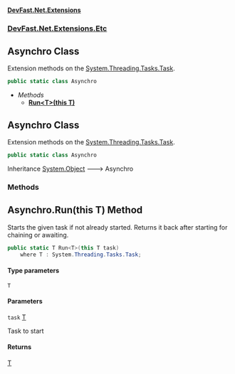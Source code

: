#### [DevFast.Net.Extensions](index.md 'index')
### [DevFast.Net.Extensions.Etc](DevFast.Net.Extensions.Etc.md 'DevFast.Net.Extensions.Etc')

## Asynchro Class

Extension methods on the [System.Threading.Tasks.Task](https://docs.microsoft.com/en-us/dotnet/api/System.Threading.Tasks.Task 'System.Threading.Tasks.Task').

```csharp
public static class Asynchro
```
- *Methods*
  - **[Run&lt;T&gt;(this T)](DevFast.Net.Extensions.Etc.Asynchro.md#DevFast.Net.Extensions.Etc.Asynchro.Run_T_(thisT) 'DevFast.Net.Extensions.Etc.Asynchro.Run<T>(this T)')**

## Asynchro Class

Extension methods on the [System.Threading.Tasks.Task](https://docs.microsoft.com/en-us/dotnet/api/System.Threading.Tasks.Task 'System.Threading.Tasks.Task').

```csharp
public static class Asynchro
```

Inheritance [System.Object](https://docs.microsoft.com/en-us/dotnet/api/System.Object 'System.Object') &#129106; Asynchro
### Methods

<a name='DevFast.Net.Extensions.Etc.Asynchro.Run_T_(thisT)'></a>

## Asynchro.Run<T>(this T) Method

Starts the given task if not already started. Returns it back after starting for chaining or awaiting.

```csharp
public static T Run<T>(this T task)
    where T : System.Threading.Tasks.Task;
```
#### Type parameters

<a name='DevFast.Net.Extensions.Etc.Asynchro.Run_T_(thisT).T'></a>

`T`
#### Parameters

<a name='DevFast.Net.Extensions.Etc.Asynchro.Run_T_(thisT).task'></a>

`task` [T](DevFast.Net.Extensions.Etc.Asynchro.md#DevFast.Net.Extensions.Etc.Asynchro.Run_T_(thisT).T 'DevFast.Net.Extensions.Etc.Asynchro.Run<T>(this T).T')

Task to start

#### Returns
[T](DevFast.Net.Extensions.Etc.Asynchro.md#DevFast.Net.Extensions.Etc.Asynchro.Run_T_(thisT).T 'DevFast.Net.Extensions.Etc.Asynchro.Run<T>(this T).T')